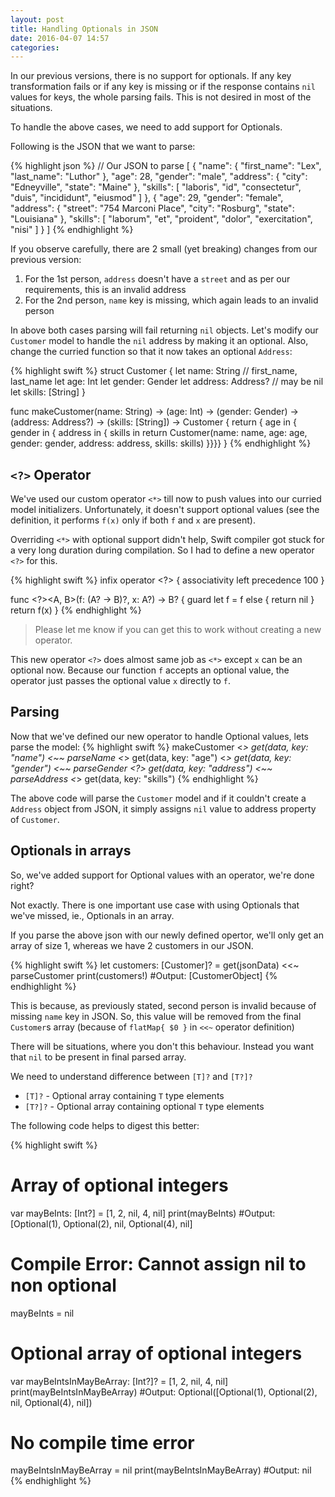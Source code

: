 ```yaml
---
layout: post
title: Handling Optionals in JSON
date: 2016-04-07 14:57
categories:
---
```



In our previous versions, there is no support for optionals. If any key transformation fails or if any key is missing or if the response contains `nil` values for keys, the whole parsing fails. This is not desired in most of the situations. 

To handle the above cases, we need to add support for Optionals.

Following is the JSON that we want to parse:

{% highlight json %}
// Our JSON to parse
[
  {
    "name": {
      "first_name": "Lex",
      "last_name": "Luthor"
    },
    "age": 28,
    "gender": "male",
    "address": {
      "city": "Edneyville",
      "state": "Maine"
    },
    "skills": [
      "laboris",
      "id",
      "consectetur",
      "duis",
      "incididunt",
      "eiusmod"
    ]
  },
  {
    "age": 29,
    "gender": "female",
    "address": {
      "street": "754 Marconi Place",
      "city": "Rosburg",
      "state": "Louisiana"
    },
    "skills": [
      "laborum",
      "et",
      "proident",
      "dolor",
      "exercitation",
      "nisi"
    ]
  }
]
{% endhighlight %}

If you observe carefully, there are 2 small (yet breaking) changes from our previous version:

1. For the 1st person, `address` doesn't have a `street` and as per our requirements, this is an invalid address
2. For the 2nd person, `name` key is missing, which again leads to an invalid person

In above both cases parsing will fail returning `nil` objects. Let's modify our `Customer` model to handle the `nil` address by making it an optional. Also, change the curried function so that it now takes an optional `Address`:


{% highlight swift %}
struct Customer {
    let name: String // first_name, last_name
    let age: Int
    let gender: Gender
    let address: Address?  // may be nil
    let skills: [String]
}

func makeCustomer(name: String) -> (age: Int) -> (gender: Gender) -> (address: Address?) -> (skills: [String]) -> Customer {
    return { age in { gender in { address in { skills in
        return Customer(name: name, age: age, gender: gender, address: address, skills: skills)
    }}}}
}
{% endhighlight %}




## `<?>` Operator
We've used our custom operator `<*>` till now to push values into our curried model initializers. Unfortunately, it doesn't support optional values (see the definition, it performs `f(x)` only if both `f` and `x` are present).

Overriding `<*>` with optional support didn't help, Swift compiler got stuck for a very long duration during compilation. So I had to define a new operator `<?>` for this. 

{% highlight swift %}
infix operator <?> {
    associativity left
    precedence 100
}

func <?><A, B>(f: (A? -> B)?, x: A?) -> B? {
    guard let f = f else {
        return nil
    }
    return f(x)
}
{% endhighlight %}

> Please let me know if you can get this to work without creating a new operator.

This new operator `<?>` does almost same job as `<*>` except `x` can be an optional now. Because our function `f` accepts an optional value, the operator just passes the optional value `x` directly to `f`.

## Parsing
Now that we've defined our new operator to handle Optional values, lets parse the model:
{% highlight swift %}
makeCustomer <*> get(data, key: "name")     <~~ parseName
             <*> get(data, key: "age")
             <*> get(data, key: "gender")   <~~ parseGender
             <?> get(data, key: "address")  <~~ parseAddress 
             <*> get(data, key: "skills")
{% endhighlight %}

The above code will parse the `Customer` model and if it couldn't create a `Address` object from JSON, it simply assigns `nil` value to address property of `Customer`.


## Optionals in arrays

So, we've added support for Optional values with an operator, we're done right?

Not exactly. There is one important use case with using Optionals that we've missed, ie., Optionals in an array.

If you parse the above json with our newly defined opertor, we'll only get an array of size 1, whereas we have 2 customers in our JSON.

{% highlight swift %}
let customers: [Customer]? = get(jsonData) <<~ parseCustomer
print(customers!)
#Output: [CustomerObject]
{% endhighlight %}

This is because, as previously stated, second person is invalid because of missing `name` key in JSON. So, this value will be removed from the final `Customer`s array (because of `flatMap{ $0 }` in `<<~` operator definition)

There will be situations, where you don't this behaviour. Instead you want that `nil` to be present in final parsed array.

We need to understand difference between `[T]?` and `[T?]?`

- `[T]?` - Optional array containing `T` type elements
- `[T?]?` - Optional array containing optional `T` type elements

The following code helps to digest this better:

{% highlight swift %}
# Array of optional integers
var mayBeInts: [Int?] = [1, 2, nil, 4, nil]
print(mayBeInts)
#Output: [Optional(1), Optional(2), nil, Optional(4), nil]

# Compile Error: Cannot assign nil to non optional
mayBeInts = nil

# Optional array of optional integers
var mayBeIntsInMayBeArray: [Int?]? = [1, 2, nil, 4, nil]
print(mayBeIntsInMayBeArray)
#Output: Optional([Optional(1), Optional(2), nil, Optional(4), nil])

# No compile time error
mayBeIntsInMayBeArray = nil
print(mayBeIntsInMayBeArray)
#Output: nil
{% endhighlight %}

